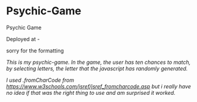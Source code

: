 # Psychic-Game
Psychic Game

Deployed at - 

sorry for the formatting

*This is my psychic-game.  In the game, the user has ten chances to match, by selecting letters,
the letter that the javascript has randomly generated.*

*I used .fromCharCode from https://www.w3schools.com/jsref/jsref_fromcharcode.asp but i really have no idea if that was the right thing to use and am surprised it worked.*

